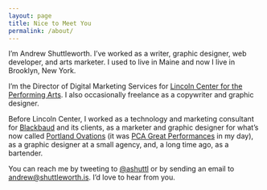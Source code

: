 ```yaml
---
layout: page
title: Nice to Meet You
permalink: /about/
---
```

<p class="special">I&rsquo;m Andrew Shuttleworth. I&rsquo;ve worked as a writer, graphic designer, web developer, and arts marketer. I used to live in Maine and now I live in Brooklyn, New York.</p>

I&rsquo;m the Director of Digital Marketing Services for&nbsp;[Lincoln Center for the Performing Arts](http://lc.lincolncenter.org). I also occasionally freelance as a copywriter and graphic designer.

Before Lincoln Center, I worked as a technology and marketing consultant for [Blackbaud](http://blackbaud.com/) and its clients, as a marketer and graphic designer for what&rsquo;s now called [Portland Ovations](http://portlandovations.org) (it was [PCA Great Performances](http://ashuttleworth.com/pca/) in my day), as a graphic designer at a small agency, and, a long time ago, as a bartender.

You can reach me by tweeting to [@ashuttl](http://twitter.com/intent/tweet?screen_name=ashuttl) or by sending an email to [andrew@shuttleworth.is](mailto:andrew@shuttleworth.is). I&rsquo;d love to hear from you.

